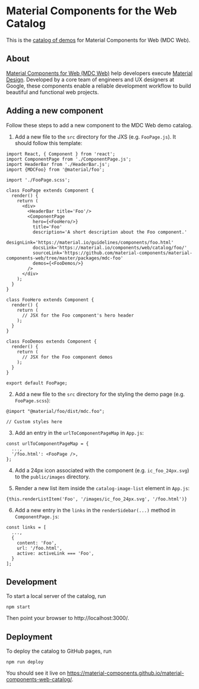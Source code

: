 # Material Components for the Web Catalog

This is the [catalog of demos](https://material-components.github.io/material-components-web-catalog/) for Material Components for Web (MDC Web).

## About

[Material Components for Web (MDC Web)](https://github.com/material-components/material-components-web) help developers execute [Material Design](https://www.material.io).
Developed by a core team of engineers and UX designers at Google, these components enable a reliable development workflow to build beautiful and functional web projects.

## Adding a new component

Follow these steps to add a new component to the MDC Web demo catalog.

1. Add a new file to the `src` directory for the JXS (e.g. `FooPage.js`). It should follow this template:
```
import React, { Component } from 'react';
import ComponentPage from './ComponentPage.js';
import HeaderBar from './HeaderBar.js';
import {MDCFoo} from '@material/foo';

import './FooPage.scss';

class FooPage extends Component {
  render() {
    return (
      <div>
        <HeaderBar title='Foo'/>
        <ComponentPage
          hero={<FooHero/>}
          title='Foo'
          description='A short description about the Foo component.'
          designLink='https://material.io/guidelines/components/foo.html'
          docsLink='https://material.io/components/web/catalog/foo/'
          sourceLink='https://github.com/material-components/material-components-web/tree/master/packages/mdc-foo'
          demos={<FooDemos/>}
        />
      </div>
    );
  }
}

class FooHero extends Component {
  render() {
    return (
      // JSX for the Foo component's hero header
    );
  }
}

class FooDemos extends Component {
  render() {
    return (
      // JSX for the Foo component demos
    );
  }
}

export default FooPage;

``` 

2. Add a new file to the `src` directory for the styling the demo page (e.g. `FooPage.scss`):
```
@import "@material/foo/dist/mdc.foo";

// Custom styles here
```

3. Add an entry in the `urlToComponentPageMap` in `App.js`:
```
const urlToComponentPageMap = {
  ...,
  '/foo.html': <FooPage />,
};
```

4. Add a 24px icon associated with the component (e.g. `ic_foo_24px.svg`) to the `public/images` directory.

5. Render a new list item inside the `catalog-image-list` element in `App.js`:
```
{this.renderListItem('Foo', '/images/ic_foo_24px.svg', '/foo.html')}
```

6. Add a new entry in the `links` in the `renderSidebar(...)` method in `ComponentPage.js`:
```
const links = [
  ..., 
  {
    content: 'Foo',
    url: '/foo.html',
    active: activeLink === 'Foo',
  }
];
```

## Development

To start a local server of the catalog, run
```
npm start
```
Then point your browser to http://localhost:3000/.

## Deployment

To deploy the catalog to GitHub pages, run
```
npm run deploy
```
You should see it live on https://material-components.github.io/material-components-web-catalog/.
